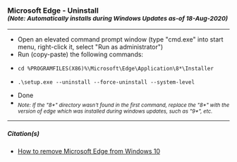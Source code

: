 <h3>Microsoft Edge - Uninstall<br /><sub><i>(Note: Automatically installs during Windows Updates as-of 18-Aug-2020)</i></sub></h3>
<hr />
<ul>
	<li>Open an elevated command prompt window (type "cmd.exe" into start menu, right-click it, select "Run as administrator")</li>
	<li>Run (copy-paste) the following commands:</li>
	<li><pre><code>cd %PROGRAMFILES(X86)%\Microsoft\Edge\Application\8*\Installer</code></pre></li>
	<li><pre><code>.\setup.exe --uninstall --force-uninstall --system-level</code></pre></li>
	<li>Done</li>
	<li><i><sub>Note: If the "8*" directory wasn't found in the first command, replace the "8*" with the version of edge which was installed during windows updates, such as "9*", etc.</sub></i></li>
</ul>
<hr />
<h5>Citation(s)</h5>
<ul>
	<li><a href="https://www.windowscentral.com/how-remove-microsoft-edge-windows-10">How to remove Microsoft Edge from Windows 10</a></li>
</ul>

